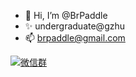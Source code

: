- 👋 Hi, I’m @BrPaddle
- ✨ undergraduate@gzhu
- 📫 brpaddle@gmail.com

<p align="left">
  <a href="https://cuijiahua.com/wp-content/uploads/2020/05/gzh-w.jpg" target="_blank"><img src="https://img.shields.io/badge/Rising-up-brightgreen" alt="微信群"></a>
</p>
<!---
BrPaddle/BrPaddle is a ✨ special ✨ repository because its `README.md` (this file) appears on your GitHub profile.
You can click the Preview link to take a look at your changes.
--->

